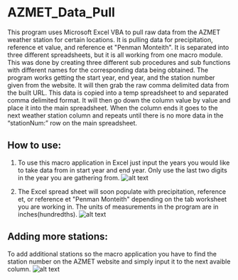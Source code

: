 # AZMET_Data_Pull
This program uses Microsoft Excel VBA to pull raw data from the AZMET weather station for certain locations. It is pulling data for precipitation, reference et value, and reference et "Penman Monteith". It is separated into three different spreadsheets, but it is all working from one macro module. This was done by creating three different sub procedures and sub functions with different names for the corresponding data being obtained. The program works getting the start year, end year, and the station number given from the website.  It will then grab the raw comma delimited data from the built URL. This data is copied into a temp spreadsheet to and separated comma delimited format. It will then go down the column value by value  and place it into the main spreadsheet. When the column ends it goes to the next weather station column and repeats until there is no more data in the “stationNum:” row on the main spreadsheet. 

## How to use:
1. To use this macro application in Excel just input the years you would like to take data from in start year and end year. Only use the last two digits in the year you are gathering from.
![alt text](https://github.com/miranm1/AZMET_Web_Scrapper/blob/master/azmet1.PNG)

2. The Excel spread sheet will soon populate with precipitation, reference et, or reference et "Penman Monteith" depending on the tab worksheet you are working in.  The units of measurements in the program are in inches(hundredths).
![alt text](https://github.com/miranm1/AZMET_Web_Scrapper/blob/master/azsniplast.PNG)

## Adding more stations:
To add additional stations so the macro application you have to find the station number on the AZMET website and simply input it to the next avaible column. 
![alt text](https://github.com/miranm1/AZMET_Web_Scrapper/blob/master/azmet2.PNG)
